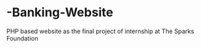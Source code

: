 # -Banking-Website
PHP based  website as the final project of  internship at  The Sparks Foundation
